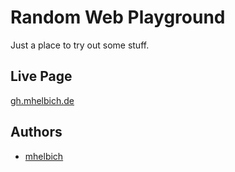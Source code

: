 # Random Web Playground

Just a place to try out some stuff.

## Live Page

[gh.mhelbich.de](http://gh.mhelbich.de)

## Authors

* [mhelbich](https://github.com/mhelbich)
